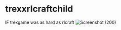 # trexxrlcraftchild

IF trexgame was as hard as rlcraft
![Screenshot (200)](https://user-images.githubusercontent.com/77778023/125316285-9bc47180-e355-11eb-85a3-ee38e1718112.png)

